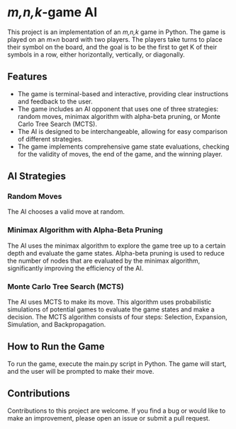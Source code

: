 # *m,n,k*-game AI

This project is an implementation of an *m,n,k* game in Python. The game is played on an *m*×*n* board with two players. The players take turns to place their symbol on the board, and the goal is to be the first to get K of their symbols in a row, either horizontally, vertically, or diagonally.

## Features

- The game is terminal-based and interactive, providing clear instructions and feedback to the user.
- The game includes an AI opponent that uses one of three strategies: random moves, minimax algorithm with alpha-beta pruning, or Monte Carlo Tree Search (MCTS).
- The AI is designed to be interchangeable, allowing for easy comparison of different strategies.
- The game implements comprehensive game state evaluations, checking for the validity of moves, the end of the game, and the winning player.

## AI Strategies

### Random Moves

The AI chooses a valid move at random.

### Minimax Algorithm with Alpha-Beta Pruning

The AI uses the minimax algorithm to explore the game tree up to a certain depth and evaluate the game states. Alpha-beta pruning is used to reduce the number of nodes that are evaluated by the minimax algorithm, significantly improving the efficiency of the AI.

### Monte Carlo Tree Search (MCTS)

The AI uses MCTS to make its move. This algorithm uses probabilistic simulations of potential games to evaluate the game states and make a decision. The MCTS algorithm consists of four steps: Selection, Expansion, Simulation, and Backpropagation.

## How to Run the Game

To run the game, execute the main.py script in Python. The game will start, and the user will be prompted to make their move.

## Contributions

Contributions to this project are welcome. If you find a bug or would like to make an improvement, please open an issue or submit a pull request.
